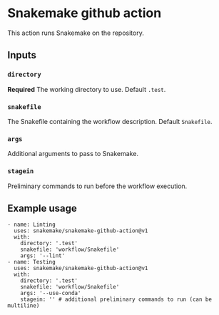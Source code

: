 # Snakemake github action

This action runs Snakemake on the repository.

## Inputs

### `directory`

**Required** The working directory to use. Default `.test`.

### `snakefile`

The Snakefile containing the workflow description. Default `Snakefile`.

### `args`

Additional arguments to pass to Snakemake.

### `stagein`

Preliminary commands to run before the workflow execution.

## Example usage

```
- name: Linting
  uses: snakemake/snakemake-github-action@v1
  with:
    directory: '.test'
    snakefile: 'workflow/Snakefile'
    args: '--lint'
- name: Testing
  uses: snakemake/snakemake-github-action@v1
  with:
    directory: '.test'
    snakefile: 'workflow/Snakefile'
    args: '--use-conda'
    stagein: '' # additional preliminary commands to run (can be multiline)
```
